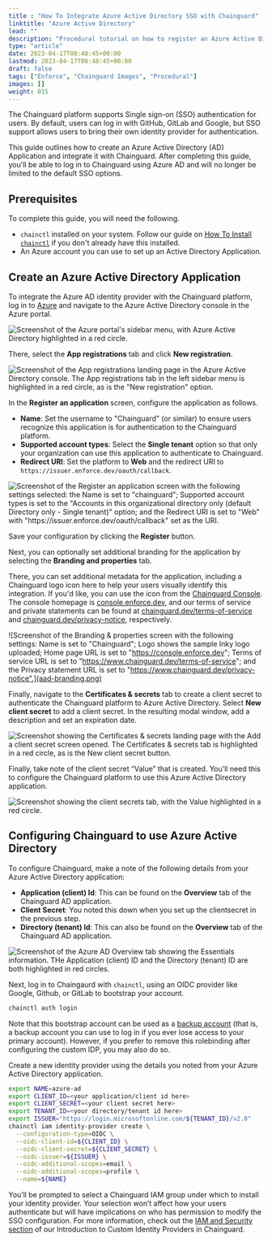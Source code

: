 ```yaml
---
title : "How To Integrate Azure Active Directory SSO with Chainguard"
linktitle: "Azure Active Directory"
lead: ""
description: "Procedural tutorial on how to register an Azure Active Directory Application"
type: "article"
date: 2023-04-17T08:48:45+00:00
lastmod: 2023-04-17T08:48:45+00:00
draft: false
tags: ["Enforce", "Chainguard Images", "Procedural"]
images: []
weight: 015
---
```


The Chainguard platform supports Single sign-on (SSO) authentication for users. By default, users can log in with GitHub, GitLab and Google, but SSO support allows users to bring their own identity provider for authentication. 

This guide outlines how to create an Azure Active Directory (AD) Application and integrate it with Chainguard. After completing this guide, you'll be able to log in to Chainguard using Azure AD and will no longer be limited to the default SSO options.


## Prerequisites

To complete this guide, you will need the following.

* `chainctl` installed on your system. Follow our guide on [How To Install `chainctl`](/chainguard/chainguard-enforce/how-to-install-chainctl/) if you don't already have this installed.
* An Azure account you can use to set up an Active Directory Application. 


## Create an Azure Active Directory Application

To integrate the Azure AD identity provider with the Chainguard platform, log in to [Azure](https://azure.microsoft.com) and navigate to the Azure Active Directory console in the Azure portal. 

![Screenshot of the Azure portal's sidebar menu, with Azure Active Directory highlighted in a red circle.](aad-1.png)

There, select the **App registrations** tab and click **New registration**.

![Screenshot of the App registrations landing page  in the Azure Active Directory console. The App registrations tab in the left sidebar menu is highlighted in a red circle, as is the "New registration" option.](aad-2.png)

In the **Register an application** screen, configure the application as follows.

* **Name**: Set the username to "Chainguard" (or similar) to ensure users recognize this application is for authentication to the Chainguard platform.
* **Supported account types**: Select the **Single tenant** option so that only your organization can use this application to authenticate to Chainguard.
* **Redirect URI**: Set the platform to **Web** and the redirect URI to `https://issuer.enforce.dev/oauth/callback`.

![Screenshot of the Register an application screen with the following settings selected: the Name is set to "chainguard"; Supported account types is set to the "Accounts in this organizational directory only (default Directory only - Single tenant)" option; and the Redirect URI is set to "Web" with "https://issuer.enforce.dev/oauth/callback" set as the URI.](aad-3-new-reg-less-wide.png)

Save your configuration by clicking the **Register** button.

Next, you can optionally set additional branding for the application by selecting the **Branding and properties** tab.

There, you can set additional metadata for the application, including a Chainguard logo icon here to help your users visually identify this integration. If you'd like, you can use the icon from the [Chainguard Console](https://console.enforce.dev/logo512.png). The console homepage is [console.enforce.dev](https://console.enforce.dev), and our terms of service and private statements can be found at [chainguard.dev/terms-of-service](https://www.chainguard.dev/terms-of-service) and [chainguard.dev/privacy-notice](https://www.chainguard.dev/privacy-notice), respectively. 

![Screenshot of the Branding & properties screen with the following settings: Name is set to "Chainguard"; Logo shows the sample Inky logo uploaded; Home page URL is set to "https://console.enforce.dev"; Terms of service URL is set to "https://www.chainguard.dev/terms-of-service"; and the Privacy statement URL is set to "https://www.chainguard.dev/privacy-notice".](aad-branding.png)

Finally, navigate to the **Certificates & secrets** tab to create a client secret to authenticate the Chainguard platform to Azure Active Directory. Select **New client secret** to add a client secret. In the resulting modal window, add a description and set an expiration date.


![Screenshot showing the Certificates & secrets landing page with the Add a client secret screen opened. The Certificates & secrets tab is highlighted in a red circle, as is the New client secret button.](aad-6.png)

Finally, take note of the client secret “Value” that is created. You'll need this to configure the Chainguard platform to use this Azure Active Directory application.

![Screenshot showing the client secrets tab, with the Value highlighted in a red circle.](aad-7.png)


## Configuring Chainguard to use Azure Active Directory

To configure Chainguard, make a note of the following details from your Azure Active Directory application:

* **Application (client) Id**: This can be found on the **Overview** tab of the Chainguard AD application.
* **Client Secret**: You noted this down when you set up the  clientsecret in the previous step.
* **Directory (tenant) Id**: This can also be found on the **Overview** tab of the Chainguard AD application.

![Screenshot of the Azure AD Overview tab showing the Essentials information. THe Application (client) ID and the Directory (tenant) ID are both highlighted in red circles.](aad-8.png)

Next, log in to Chaingaurd with `chainctl`, using an OIDC provider like Google, Github, or GitLab to bootstrap your account.

```sh
chainctl auth login
```

Note that this bootstrap account can be used as a [backup account](/chainguard/chainguard-enforce/authentication/custom-idps/#backup-accounts) (that is, a backup account you can use to log in if you ever lose access to your primary account). However, if you prefer to remove this rolebinding after configuring the custom IDP, you may also do so.

Create a new identity provider using the details you noted from your Azure Active Directory application. 

```sh
export NAME=azure-ad
export CLIENT_ID=<your application/client id here>
export CLIENT_SECRET=<your client secret here>
export TENANT_ID=<your directory/tenant id here>
export ISSUER="https://login.microsoftonline.com/${TENANT_ID}/v2.0"
chainctl iam identity-provider create \
  --configuration-type=OIDC \
  --oidc-client-id=${CLIENT_ID} \
  --oidc-client-secret=${CLIENT_SECRET} \
  --oidc-issuer=${ISSUER} \
  --oidc-additional-scopes=email \
  --oidc-additional-scopes=profile \
  --name=${NAME}
```

You’ll be prompted to select a Chainguard IAM group under which to install your identity provider. Your selection won’t affect how your users authenticate but will have implications on who has permission to modify the SSO configuration. For more information, check out the [IAM and Security section](/chainguard/chainguard-enforce/authentication/custom-idps/#iam-and-security) of our Introduction to Custom Identity Providers in Chainguard. 
